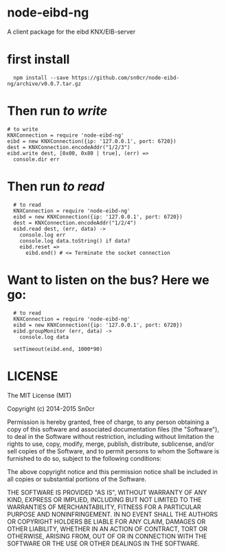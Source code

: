 node-eibd-ng
============

A client package for the eibd KNX/EIB-server

# first install

```
  npm install --save https://github.com/sn0cr/node-eibd-ng/archive/v0.0.7.tar.gz
```
# Then run _to write_

```coffee-script
# to write 
KNXConnection = require 'node-eibd-ng'
eibd = new KNXConnection({ip: '127.0.0.1', port: 6720})
dest = KNXConnection.encodeAddr("1/2/3")
eibd.write dest, [0x00, 0x80 | true], (err) =>
  console.dir err
```
# Then run _to read_

```coffee-script
  # to read 
  KNXConnection = require 'node-eibd-ng'
  eibd = new KNXConnection({ip: '127.0.0.1', port: 6720})
  dest = KNXConnection.encodeAddr("1/2/4")
  eibd.read dest, (err, data) ->
    console.log err
    console.log data.toString() if data?
    eibd.reset => 
      eibd.end() # <= Terminate the socket connection
```

# Want to listen on the bus? Here we go:

```coffee-script
  # to read 
  KNXConnection = require 'node-eibd-ng'
  eibd = new KNXConnection({ip: '127.0.0.1', port: 6720})
  eibd.groupMonitor (err, data) ->
    console.log data

  setTimeout(eibd.end, 1000*90)
```



LICENSE
============

The MIT License (MIT)

Copyright (c) 2014-2015 Sn0cr

Permission is hereby granted, free of charge, to any person obtaining a copy
of this software and associated documentation files (the "Software"), to deal
in the Software without restriction, including without limitation the rights
to use, copy, modify, merge, publish, distribute, sublicense, and/or sell
copies of the Software, and to permit persons to whom the Software is
furnished to do so, subject to the following conditions:

The above copyright notice and this permission notice shall be included in all
copies or substantial portions of the Software.

THE SOFTWARE IS PROVIDED "AS IS", WITHOUT WARRANTY OF ANY KIND, EXPRESS OR
IMPLIED, INCLUDING BUT NOT LIMITED TO THE WARRANTIES OF MERCHANTABILITY,
FITNESS FOR A PARTICULAR PURPOSE AND NONINFRINGEMENT. IN NO EVENT SHALL THE
AUTHORS OR COPYRIGHT HOLDERS BE LIABLE FOR ANY CLAIM, DAMAGES OR OTHER
LIABILITY, WHETHER IN AN ACTION OF CONTRACT, TORT OR OTHERWISE, ARISING FROM,
OUT OF OR IN CONNECTION WITH THE SOFTWARE OR THE USE OR OTHER DEALINGS IN THE
SOFTWARE.

